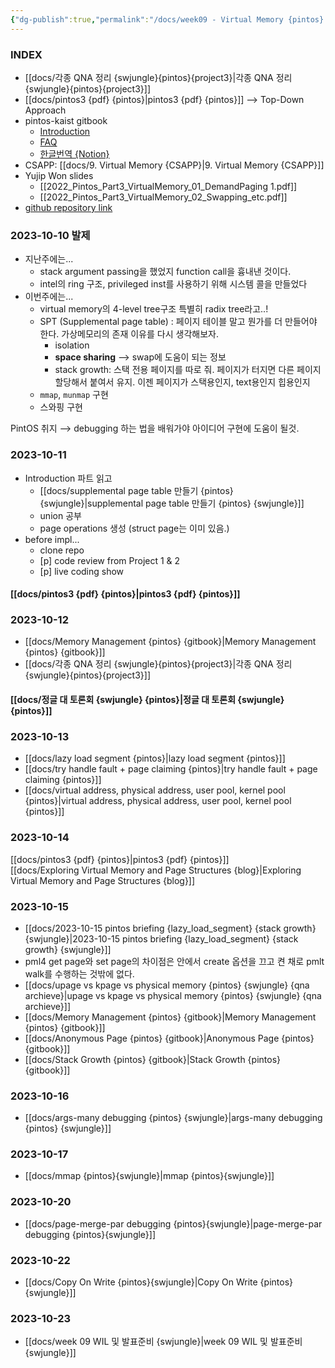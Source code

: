 ```yaml
---
{"dg-publish":true,"permalink":"/docs/week09 - Virtual Memory {pintos} {swjungle}/","title":"week09 - Virtual Memory {pintos} {swjungle}"}
---
```



### INDEX

- [[docs/각종 QNA 정리 {swjungle}{pintos}{project3}\|각종 QNA 정리 {swjungle}{pintos}{project3}]]
- [[docs/pintos3 {pdf} {pintos}\|pintos3 {pdf} {pintos}]] ⟶ Top-Down Approach
- pintos-kaist gitbook
	- [Introduction](https://casys-kaist.github.io/pintos-kaist/project3/introduction.html)
	- [FAQ](https://casys-kaist.github.io/pintos-kaist/project3/FAQ.html)
	- [한글번역 {Notion}](https://www.notion.so/PROJECT-3-VIRTUAL-MEMORY-d16fc8d04f4d4829b7e25691a235901c)
- CSAPP: [[docs/9. Virtual Memory {CSAPP}\|9. Virtual Memory {CSAPP}]]
- Yujip Won slides
	- [[2022_Pintos_Part3_VirtualMemory_01_DemandPaging 1.pdf]]
	- [[2022_Pintos_Part3_VirtualMemory_02_Swapping_etc.pdf]]
- [github repository link](https://github.com/ChoiWheatley/swjungle-week07-09)

### 2023-10-10 발제

- 지난주에는...
	- stack argument passing을 했었지 function call을 흉내낸 것이다.
	- intel의 ring 구조, privileged inst를 사용하기 위해 시스템 콜을 만들었다
- 이번주에는...
	- virtual memory의 4-level tree구조 특별히 radix tree라고..!
	- SPT (Supplemental page table) : 페이지 테이블 말고 뭔가를 더 만들어야 한다. 가상메모리의 존재 이유를 다시 생각해보자.
		- isolation
		- **space sharing** ⟶ swap에 도움이 되는 정보
		- stack growth: 스택 전용 페이지를 따로 줘. 페이지가 터지면 다른 페이지 할당해서 붙여서 유지. 이젠 페이지가 스택용인지, text용인지 힙용인지
	- `mmap`, `munmap` 구현
	- 스와핑 구현

PintOS 취지 ⟶ debugging 하는 법을 배워가야 아이디어 구현에 도움이 될것.

### 2023-10-11

- Introduction 파트 읽고
	- [[docs/supplemental page table 만들기 {pintos} {swjungle}\|supplemental page table 만들기 {pintos} {swjungle}]]
	- union 공부
	- page operations 생성 (struct page는 이미 있음.)
- before impl...
	- clone repo
	- [p] code review from Project 1 & 2
	- [p] live coding show

#### [[docs/pintos3 {pdf} {pintos}\|pintos3 {pdf} {pintos}]]

### 2023-10-12

- [[docs/Memory Management {pintos} {gitbook}\|Memory Management {pintos} {gitbook}]]
- [[docs/각종 QNA 정리 {swjungle}{pintos}{project3}\|각종 QNA 정리 {swjungle}{pintos}{project3}]]

#### [[docs/정글 대 토론회 {swjungle} {pintos}\|정글 대 토론회 {swjungle} {pintos}]]

### 2023-10-13

- [[docs/lazy load segment {pintos}\|lazy load segment {pintos}]]
- [[docs/try handle fault + page claiming {pintos}\|try handle fault + page claiming {pintos}]]
- [[docs/virtual address, physical address, user pool, kernel pool {pintos}\|virtual address, physical address, user pool, kernel pool {pintos}]]

### 2023-10-14

[[docs/pintos3 {pdf} {pintos}\|pintos3 {pdf} {pintos}]]  
[[docs/Exploring Virtual Memory and Page Structures {blog}\|Exploring Virtual Memory and Page Structures {blog}]]

### 2023-10-15

- [[docs/2023-10-15 pintos briefing {lazy_load_segment} {stack growth} {swjungle}\|2023-10-15 pintos briefing {lazy_load_segment} {stack growth} {swjungle}]]
- pml4 get page와 set page의 차이점은 안에서 create 옵션을 끄고 켠 채로 pmlt walk를 수행하는 것밖에 없다.
- [[docs/upage vs kpage vs physical memory {pintos} {swjungle} {qna archieve}\|upage vs kpage vs physical memory {pintos} {swjungle} {qna archieve}]]
- [[docs/Memory Management {pintos} {gitbook}\|Memory Management {pintos} {gitbook}]]
- [[docs/Anonymous Page {pintos} {gitbook}\|Anonymous Page {pintos} {gitbook}]]
- [[docs/Stack Growth {pintos} {gitbook}\|Stack Growth {pintos} {gitbook}]]

### 2023-10-16

- [[docs/args-many debugging {pintos} {swjungle}\|args-many debugging {pintos} {swjungle}]]

### 2023-10-17

- [[docs/mmap {pintos}{swjungle}\|mmap {pintos}{swjungle}]]

### 2023-10-20

- [[docs/page-merge-par debugging {pintos}{swjungle}\|page-merge-par debugging {pintos}{swjungle}]]

### 2023-10-22

- [[docs/Copy On Write {pintos}{swjungle}\|Copy On Write {pintos}{swjungle}]]

### 2023-10-23

- [[docs/week 09 WIL 및 발표준비 {swjungle}\|week 09 WIL 및 발표준비 {swjungle}]]